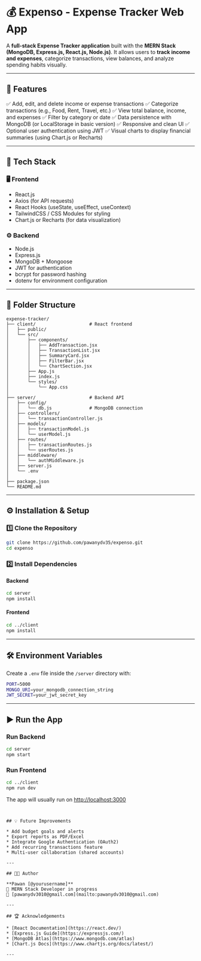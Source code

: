 # 💰 Expenso - Expense Tracker Web App

A **full-stack Expense Tracker application** built with the **MERN Stack (MongoDB, Express.js, React.js, Node.js)**.
It allows users to **track income and expenses**, categorize transactions, view balances, and analyze spending habits visually.

---

## 🚀 Features

✅ Add, edit, and delete income or expense transactions
✅ Categorize transactions (e.g., Food, Rent, Travel, etc.)
✅ View total balance, income, and expenses
✅ Filter by category or date
✅ Data persistence with MongoDB (or LocalStorage in basic version)
✅ Responsive and clean UI
✅ Optional user authentication using JWT
✅ Visual charts to display financial summaries (using Chart.js or Recharts)

---

## 🧩 Tech Stack

### 🖥️ **Frontend**

* React.js
* Axios (for API requests)
* React Hooks (useState, useEffect, useContext)
* TailwindCSS / CSS Modules for styling
* Chart.js or Recharts (for data visualization)

### ⚙️ **Backend**

* Node.js
* Express.js
* MongoDB + Mongoose
* JWT for authentication
* bcrypt for password hashing
* dotenv for environment configuration

---

## 📁 Folder Structure

```
expense-tracker/
├── client/                    # React frontend
│   ├── public/
│   └── src/
│       ├── components/
│       │   ├── AddTransaction.jsx
│       │   ├── TransactionList.jsx
│       │   ├── SummaryCard.jsx
│       │   ├── FilterBar.jsx
│       │   └── ChartSection.jsx
│       ├── App.js
│       ├── index.js
│       └── styles/
│           └── App.css
│
├── server/                    # Backend API
│   ├── config/
│   │   └── db.js              # MongoDB connection
│   ├── controllers/
│   │   └── transactionController.js
│   ├── models/
│   │   ├── transactionModel.js
│   │   └── userModel.js
│   ├── routes/
│   │   ├── transactionRoutes.js
│   │   └── userRoutes.js
│   ├── middleware/
│   │   └── authMiddleware.js
│   ├── server.js
│   └── .env
│
├── package.json
└── README.md
```

---

## ⚙️ Installation & Setup

### 1️⃣ **Clone the Repository**

```bash
git clone https://github.com/pawanydv35/expenso.git
cd expenso
```

### 2️⃣ **Install Dependencies**

#### Backend

```bash
cd server
npm install
```

#### Frontend

```bash
cd ../client
npm install
```

---

## 🛠️ Environment Variables

Create a `.env` file inside the `/server` directory with:

```bash
PORT=5000
MONGO_URI=your_mongodb_connection_string
JWT_SECRET=your_jwt_secret_key
```

---

## ▶️ Run the App

### Run Backend

```bash
cd server
npm start
```

### Run Frontend

```bash
cd ../client
npm run dev
```

The app will usually run on [http://localhost:3000](http://localhost:3000)


```


## 💡 Future Improvements

* Add budget goals and alerts
* Export reports as PDF/Excel
* Integrate Google Authentication (OAuth2)
* Add recurring transactions feature
* Multi-user collaboration (shared accounts)

---

## 🧑‍💻 Author

**Pawan [@yourusername]**
💼 MERN Stack Developer in progress
📧 [pawanydv3010@gmail.com](mailto:pawanydv3010@gmail.com)

---

## 🏆 Acknowledgements

* [React Documentation](https://react.dev/)
* [Express.js Guide](https://expressjs.com/)
* [MongoDB Atlas](https://www.mongodb.com/atlas)
* [Chart.js Docs](https://www.chartjs.org/docs/latest/)

---

